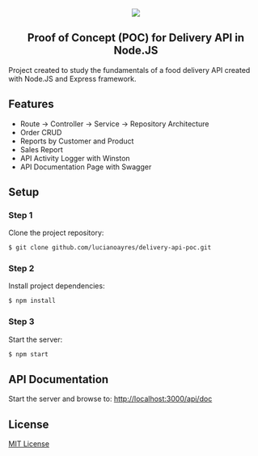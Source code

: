 <br />
<p align="center"><img src="https://user-images.githubusercontent.com/20209393/138795624-1c3d037e-ad73-4862-9315-d15926a71395.png" /></p>

<h2 align="center">Proof of Concept (POC) for Delivery API in Node.JS</h2>

Project created to study the fundamentals of a food delivery API created with Node.JS and Express framework.

## Features

- Route -> Controller -> Service -> Repository Architecture
- Order CRUD
- Reports by Customer and Product
- Sales Report
- API Activity Logger with Winston
- API Documentation Page with Swagger

## Setup

### Step 1

Clone the project repository:

```sh
$ git clone github.com/lucianoayres/delivery-api-poc.git
```

### Step 2

Install project dependencies:

```sh
$ npm install
```

### Step 3

Start the server:

```sh
$ npm start
```

## API Documentation

Start the server and browse to: [http://localhost:3000/api/doc](http://localhost:3000/api/doc)

## License

[MIT License](https://github.com/esqb/brcoin/blob/main/LICENSE)

